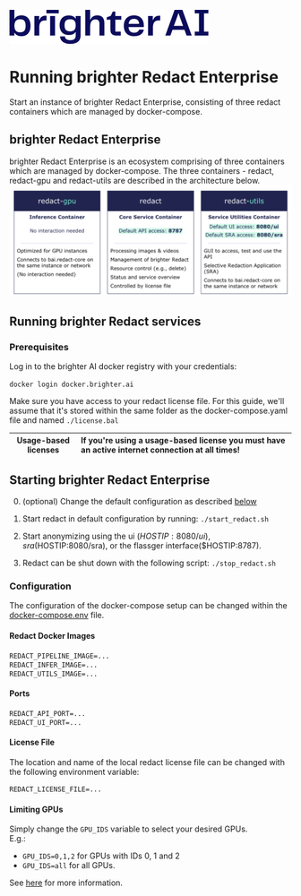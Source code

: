 [![Brighter AI logo](brighter.png)](https://brighter.ai/)

# Running brighter Redact Enterprise
Start an instance of brighter Redact Enterprise, consisting of three redact containers which are managed by docker-compose.


## brighter Redact Enterprise
brighter Redact Enterprise is an ecosystem comprising of three containers which are managed by docker-compose. The three containers - redact, redact-gpu and redact-utils are described in the architecture below.
![image](./redact_containers.png)

## Running brighter Redact services
### Prerequisites
Log in to the brighter AI docker registry with your credentials:

`docker login docker.brighter.ai`

Make sure you have access to your redact license file. For this guide, we'll assume that it's stored within the same folder as the docker-compose.yaml file and named `./license.bal`

| Usage-based licenses | If you're using a usage-based license you must have an active internet connection at all times!       |
|-------------|:------------------------|

## Starting brighter Redact Enterprise

0. (optional) Change the default configuration as described [below](#configuration)

1. Start redact in default configuration by running:
`./start_redact.sh`

2. Start anonymizing using the ui ($HOSTIP:8080/ui), sra ($HOSTIP:8080/sra), or the flassger interface($HOSTIP:8787).

3. Redact can be shut down with the following script:
`./stop_redact.sh`

### Configuration
The configuration of the docker-compose setup can be changed within the [docker-compose.env](./docker-compose.env) file.

#### Redact Docker Images
```
REDACT_PIPELINE_IMAGE=...
REDACT_INFER_IMAGE=...
REDACT_UTILS_IMAGE=...
```
#### Ports
```
REDACT_API_PORT=...
REDACT_UI_PORT=...
```
#### License File
The location and name of the local redact license file can be changed with the following environment variable:
```
REDACT_LICENSE_FILE=...
```
#### Limiting GPUs
Simply change the `GPU_IDS` variable to select your desired GPUs.\
E.g.:
- `GPU_IDS=0,1,2` for GPUs with IDs 0, 1 and 2
- `GPU_IDS=all` for all GPUs.

See [here](https://docs.nvidia.com/datacenter/cloud-native/container-toolkit/user-guide.html#gpu-enumeration) for more information.
